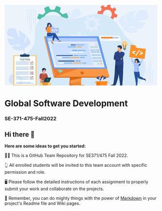 
![This is an image](https://github.com/SE-371-475-Fall2022/.github/blob/main/profile/banner2.jpeg)


# Global Software Development
### SE-371-475-Fall2022

## Hi there 👋

**Here are some ideas to get you started:**

🙋‍♀️ This is a GitHub Team Repository for SE371/475 Fall 2022.

👆 All enrolled students will be invited to this team account with specific permission and role. 

🖥️ Please follow the detailed instructions of each assignment  to properly submit your work and collaborate on the projects.

🧙 Remember, you can do mighty things with the power of [Markdown](https://docs.github.com/github/writing-on-github/getting-started-with-writing-and-formatting-on-github/basic-writing-and-formatting-syntax) in your project's Readme file and Wiki pages.

